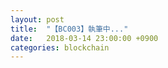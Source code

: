 ```yaml
---
layout: post
title:  "【BC003】執筆中..."
date:   2018-03-14 23:00:00 +0900
categories: blockchain
---
```

